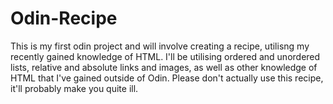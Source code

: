 # Odin-Recipe
This is my first odin project and will involve creating a recipe, utilisng my recently gained knowledge of HTML.
I'll be utilising ordered and unordered lists, relative and absolute links and images, as well as other knowledge of HTML that I've gained outside of Odin.
Please don't actually use this recipe, it'll probably make you quite ill.
